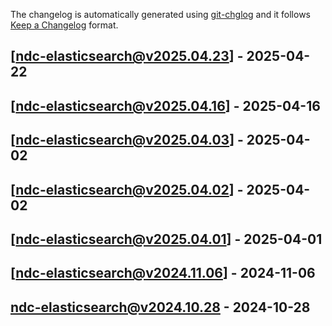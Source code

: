 The changelog is automatically generated using [git-chglog](https://github.com/git-chglog/git-chglog) and it follows [Keep a Changelog](https://keepachangelog.com) format.


<a name="ndc-elasticsearch@v2025.04.23"></a>
## [ndc-elasticsearch@v2025.04.23] - 2025-04-22

<a name="ndc-elasticsearch@v2025.04.16"></a>
## [ndc-elasticsearch@v2025.04.16] - 2025-04-16

<a name="ndc-elasticsearch@v2025.04.03"></a>
## [ndc-elasticsearch@v2025.04.03] - 2025-04-02

<a name="ndc-elasticsearch@v2025.04.02"></a>
## [ndc-elasticsearch@v2025.04.02] - 2025-04-02

<a name="ndc-elasticsearch@v2025.04.01"></a>
## [ndc-elasticsearch@v2025.04.01] - 2025-04-01

<a name="ndc-elasticsearch@v2024.11.06"></a>
## [ndc-elasticsearch@v2024.11.06] - 2024-11-06

<a name="ndc-elasticsearch@v2024.10.28"></a>
## ndc-elasticsearch@v2024.10.28 - 2024-10-28
